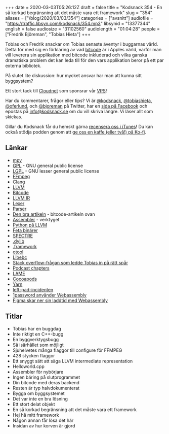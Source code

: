 +++
date = 2020-03-03T05:26:12Z
draft = false
title = "Kodsnack 354 - En så korkad begränsning att det måste vara ett framework"
slug = "354"
aliases = ["/blog/2020/03/03/354"]
categories = ["avsnitt"]
audiofile = "https://traffic.libsyn.com/kodsnack/354.mp3"
libsynid = "13377344"
english = false
audiosize = "31102560"
audiolength = "01:04:28"
people = ["Fredrik Björeman", "Tobias Hieta"]
+++

Tobias och Fredrik snackar om Tobias senaste äventyr i buggarnas värld. Detta för med sig en förklaring av vad [bitcode](https://lowlevelbits.org/bitcode-demystified/) är i Apples värld, varför man vill leverera sin applikation med bitcode inkluderad och vilka ganska dramatiska problem det kan leda till för den vars applikation beror på ett par externa bibliotek.

På slutet lite diskussion: hur mycket ansvar har man att kunna sitt byggsystem?

Ett stort tack till [Cloudnet](http://www.cloudnet.se) som sponsrar vår [VPS](http://en.wikipedia.org/wiki/Virtual_private_server)!

Har du kommentarer, frågor eller tips? Vi är [@kodsnack](https://www.twitter.com/kodsnack), [@tobiashieta](https://www.twitter.com/tobiashieta), [@oferlund](https://www.twitter.com/oferlund), och [@bjoreman](https://www.twitter.com/bjoreman) på Twitter, har en [sida på Facebook](https://www.facebook.com/kodsnack) och epostas på [info@kodsnack.se](mailto:info@kodsnack.se) om du vill skriva längre. Vi läser allt som skickas.

Gillar du Kodsnack får du hemskt gärna [recensera oss i iTunes](http://itunes.apple.com/se/podcast/kodsnack/id561631498?l=en)! Du kan också stödja podden genom att <a href="https://ko-fi.com/kodsnack" rel="payment">ge oss en kaffe (eller två!) på Ko-fi</a>.

## Länkar ##
* [mpv](https://en.wikipedia.org/wiki/Mpv_%28media_player%29)
* [GPL](https://en.wikipedia.org/wiki/GNU_General_Public_License) - GNU general public license
* [LGPL](https://en.wikipedia.org/wiki/GNU_Lesser_General_Public_License) - GNU lesser general public license
* [FFmpeg](https://en.wikipedia.org/wiki/FFmpeg)
* [Clang](https://en.wikipedia.org/wiki/Clang)
* [LLVM](https://en.wikipedia.org/wiki/LLVM)
* [Bitcode](https://lowlevelbits.org/bitcode-demystified/)
* [LLVM IR](https://en.wikipedia.org/wiki/LLVM#Intermediate_representation)
* [Lexer](https://dev.to/cad97/what-is-a-lexer-anyway-4kdo)
* [Parser](https://en.wikipedia.org/wiki/Parsing)
* [Den bra artikeln](https://lowlevelbits.org/bitcode-demystified/) - bitcode-artikeln ovan
* [Assembler](https://en.wikipedia.org/wiki/Assembly_language#Assembler) - verktyget
* [Python på LLVM](http://numba.pydata.org/)
* [Feta binärer](https://en.wikipedia.org/wiki/Fat_binary)
* [SPECTRE](https://en.wikipedia.org/wiki/SPECTRE)
* [.dylib](https://en.wikipedia.org/wiki/Library_%28computing%29#macOS)
* [.framework](https://developer.apple.com/library/archive/documentation/MacOSX/Conceptual/BPFrameworks/Concepts/FrameworkAnatomy.html)
* [otool](https://www.manpagez.com/man/1/otool/)
* [Libebc](https://github.com/Guardsquare/LibEBC)
* [Stack overflow-frågan som ledde Tobias in på rätt spår](https://stackoverflow.com/questions/41119198/recompilation-with-bitcode-changes-lc-id-dylib)
* [Podcast chapters](https://chaptersapp.com/)
* [LAME](https://lame.sourceforge.io/)
* [Cocoapods](https://cocoapods.org/)
* [Yarn](https://yarnpkg.com/)
* [left-pad-incidenten](https://www.theregister.co.uk/2016/03/23/npm_left_pad_chaos/)
* [1password använder Webassembly](https://blog.1password.com/1password-x-may-2019-update/)
* [Figma skar ner sin laddtid med Webassembly](https://www.figma.com/blog/webassembly-cut-figmas-load-time-by-3x/)

## Titlar ##
* Tobias har en buggdag
* Inte riktigt en C++-bugg
* En byggverktygsbugg
* Så isärhållet som möjligt
* Sjuhelvetes många flaggor till configure för FFMPEG
* 428 stycken flaggor
* Ett snyggt sätt att säga LLVM intermediate representation
* Helloworld.cpp
* Assembler för nybörjare
* Ingen bäring på slutprogrammet
* Din bitcode med deras backend
* Resten är typ halvdokumenterat
* Bygga om byggsystemet
* Det var inte en bra lösning
* Ett stort delat objekt
* En så korkad begränsning att det måste vara ett framework
* Hej hå mitt framework
* Någon annan får lösa det här
* Insidan av hur korven är gjord